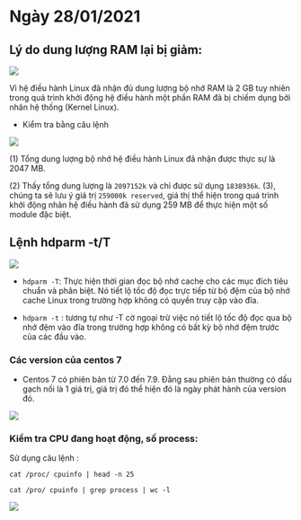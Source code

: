 # Ngày 28/01/2021


## Lý do dung lượng RAM lại bị giảm:

<img src=https://image.prntscr.com/image/I2iB9DJtTyqvabRQ9ecdoA.png >

Vì hệ điều hành Linux đã nhận đủ dung lượng bộ nhớ RAM là 2 GB tuy nhiên trong quá trình khởi động hệ điều hành một phần RAM đã bị chiếm dụng bởi nhân hệ thống (Kernel Linux).

- Kiểm tra bằng câu lệnh

<img src= https://image.prntscr.com/image/btADuZxVRviA9Iz5Jnw2ww.png>

(1) Tổng dung lượng bộ nhớ hệ điều hành Linux đã nhận được thực sự là 2047 MB.

(2) Thấy tổng dung lượng là `2097152k` và chỉ được sử dụng `1838936k`.
(3), chúng ta sẽ lưu ý giá trị `259000k reserved`, giá thị thể hiện trong quá trình khởi động nhân hệ điều hành đã sử dụng 259 MB để thực hiện một số module đặc biệt.

## Lệnh hdparm -t/T

<img src= https://image.prntscr.com/image/t1SnBIj9ToyqDcRYPUj4lQ.png>

- `hdparm -T`: Thực hiện thời gian đọc bộ nhớ cache cho các mục đích tiêu chuẩn và phân biệt. Nó tiết lộ tốc độ đọc trực tiếp từ bộ đệm của bộ nhớ cache Linux trong trường hợp không có quyền truy cập vào đĩa.

- `hdparm -t` : tương tự như -T cờ ngoại trừ việc nó tiết lộ tốc độ đọc qua bộ nhớ đệm vào đĩa trong trường hợp không có bất kỳ bộ nhớ đệm trước của các đầu vào.

### Các version của centos 7

- Centos 7 có phiên bản từ 7.0 đến 7.9. Đằng sau phiên bản thường có dấu gạch nối là 1 giá trị, giá trị đó thể hiện đó là ngày phát hành của version đó.

<img src=https://image.prntscr.com/image/EMryHCipShmzSCgtCnd37g.png>

### Kiểm tra CPU đang hoạt động, số process:

Sử dụng câu lệnh :

```
cat /proc/ cpuinfo | head -n 25

cat /pro/ cpuinfo | grep process | wc -l
```

<img src= https://image.prntscr.com/image/UVGr1z68SXGXiEpiffmqnQ.png>

